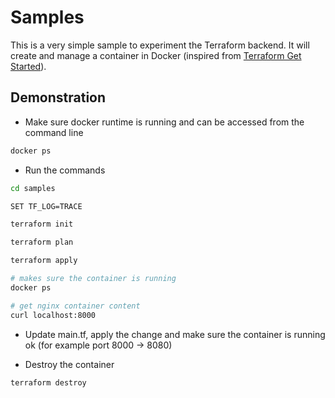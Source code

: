 # Samples

This is a very simple sample to experiment the Terraform backend.
It will create and manage a container in Docker (inspired from [Terraform Get Started](https://learn.hashicorp.com/collections/terraform/docker-get-started)).

## Demonstration

* Make sure docker runtime is running and can be accessed from the command line

```bash
docker ps
```

* Run the commands

```bash
cd samples

SET TF_LOG=TRACE

terraform init

terraform plan

terraform apply

# makes sure the container is running
docker ps

# get nginx container content
curl localhost:8000
```

* Update main.tf, apply the change and make sure the container is running ok (for example port 8000 -> 8080)

* Destroy the container

```bash
terraform destroy
```
